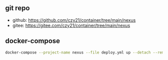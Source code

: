 ## git repo
  - github: https://github.com/czy21/container/tree/main/nexus
  - gitee: https://gitee.com/czy21/container/tree/main/nexus
## docker-compose
```bash
docker-compose --project-name nexus --file deploy.yml up --detach --remove-orphans
```